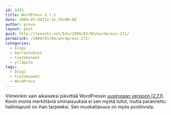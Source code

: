 ```yaml
---
id: 1451
title: WordPress 2.7.1
date: 2009-03-04T22:16:39+00:00
author: grove
layout: post
guid: http://teevati.net/btw/2009/03/04/wordpress-271/
permalink: /2009/03/04/wordpress-271/
categories:
  - blogi
  - harrastukset
  - tietokoneet
  - ylläpito
tags:
  - blogi
  - tietokoneet
  - WordPress
---
```

Viimeinkin sain aikaiseksi päivittää WordPressin [uusimpaan versioon (2.7.1)](http://wordpress.org/development/2009/02/wordpress-271/ "WordPress 2.7.1"). Kovin monia merkittäviä ominaisuuksia ei sen myötä tullut, mutta parannettu hallintapuoli on ihan tarpeeksi. Sen muokattavuus on myös positiivista.